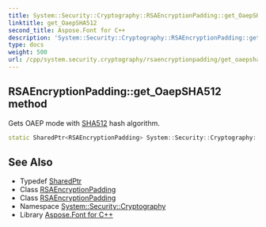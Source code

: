 ```yaml
---
title: System::Security::Cryptography::RSAEncryptionPadding::get_OaepSHA512 method
linktitle: get_OaepSHA512
second_title: Aspose.Font for C++
description: 'System::Security::Cryptography::RSAEncryptionPadding::get_OaepSHA512 method. Gets OAEP mode with SHA512 hash algorithm in C++.'
type: docs
weight: 500
url: /cpp/system.security.cryptography/rsaencryptionpadding/get_oaepsha512/
---
```

## RSAEncryptionPadding::get_OaepSHA512 method


Gets OAEP mode with [SHA512](../../sha512/) hash algorithm.

```cpp
static SharedPtr<RSAEncryptionPadding> System::Security::Cryptography::RSAEncryptionPadding::get_OaepSHA512()
```

## See Also

* Typedef [SharedPtr](../../../system/sharedptr/)
* Class [RSAEncryptionPadding](../)
* Class [RSAEncryptionPadding](../)
* Namespace [System::Security::Cryptography](../../)
* Library [Aspose.Font for C++](../../../)
